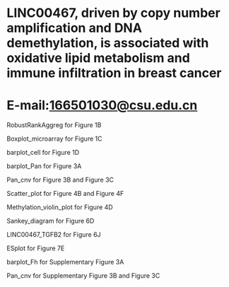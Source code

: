 # LINC00467, driven by copy number amplification and DNA demethylation, is associated with oxidative lipid metabolism and immune infiltration in breast cancer 
# E-mail:166501030@csu.edu.cn

RobustRankAggreg for Figure 1B

Boxplot_microarray for Figure 1C

barplot_cell for Figure 1D

barplot_Pan for Figure 3A

Pan_cnv for Figure 3B and Figure 3C


Scatter_plot for Figure 4B and Figure 4F


Methylation_violin_plot for Figure 4D


Sankey_diagram for Figure 6D

LINC00467_TGFB2 for Figure 6J

ESplot for Figure 7E





barplot_Fh for Supplementary Figure 3A

Pan_cnv for Supplementary Figure 3B and Figure 3C
